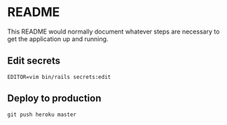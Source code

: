 # README

This README would normally document whatever steps are necessary to get the
application up and running.

## Edit secrets

```
EDITOR=vim bin/rails secrets:edit
```

## Deploy to production
```
git push heroku master
```   